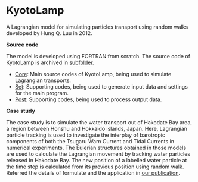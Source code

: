 # KyotoLamp

A Lagrangian model for simulating particles transport using random walks developed by Hung Q. Luu in 2012.

**Source code** 

The model is developed using FORTRAN from scratch. The source code of KyotoLamp is archived in [subfolder](https://github.com/luuqh/kyotolamp/tree/master/).

- [Core](https://github.com/luuqh/kyotolamp/blob/master/core/): Main source codes of KyotoLamp, being used to simulate Lagrangian transports.
- [Set](https://github.com/luuqh/kyotolamp/blob/master/set/): Supporting codes, being used to generate input data and settings for the main program.
- [Post](https://github.com/luuqh/kyotolamp/blob/master/post/): Supporting codes, being used to process output data.

**Case study** 

The case study is to simulate the water transport out of Hakodate Bay area, a region between Honshu and Hokkaido islands, Japan. Here, Lagrangian particle tracking is used to investigate the interplay of barotropic components of both the Tsugaru Warn Current and Tidal Currents in numerical experiments. The Eulerian structures obtained in those models are used to calculate the Lagrangian movement by tracking water particles released in Hakodate Bay. The new position of a labelled water particle at the time step is calculated from its previous position using random walk. Referred the details of formulate and the application in [our publication](https://github.com/luuqh/kyotolamp/blob/master/paper.pdf).

